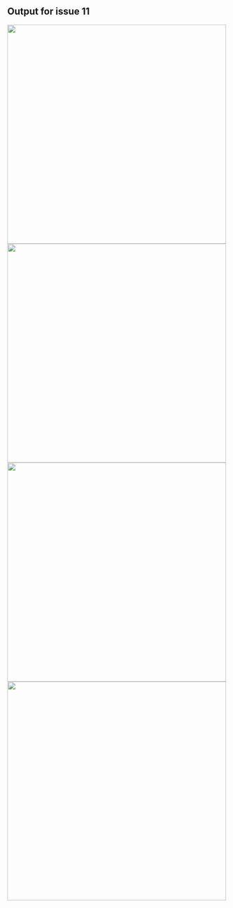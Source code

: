 ## Output for issue 11
<img src="https://github.com/STIW3054-A192/stiw3054-issues-nasuhashamsullnaim/blob/master/src/main/java/my/issues/issue11/Output1.PNG" width="500"/> 
<img src="https://github.com/STIW3054-A192/stiw3054-issues-nasuhashamsullnaim/blob/master/src/main/java/my/issues/issue11/Output2.PNG" width="500"/> 
<img src="https://github.com/STIW3054-A192/stiw3054-issues-nasuhashamsullnaim/blob/master/src/main/java/my/issues/issue11/Output3.PNG" width="500"/> 
<img src="https://github.com/STIW3054-A192/stiw3054-issues-nasuhashamsullnaim/blob/master/src/main/java/my/issues/issue11/Output4.PNG" width="500"/> 
